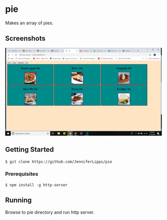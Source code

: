 # pie

Makes an array of pies.

## Screenshots
![image of pies](https://raw.githubusercontent.com/JenniferLipps/pie/master/piescreenshot.png)

## Getting Started
```
$ git clone https://github.com/JenniferLipps/pie
```
### Prerequisites
```
$ npm install -g http-server
```

## Running
Browse to pie directory and run http server.